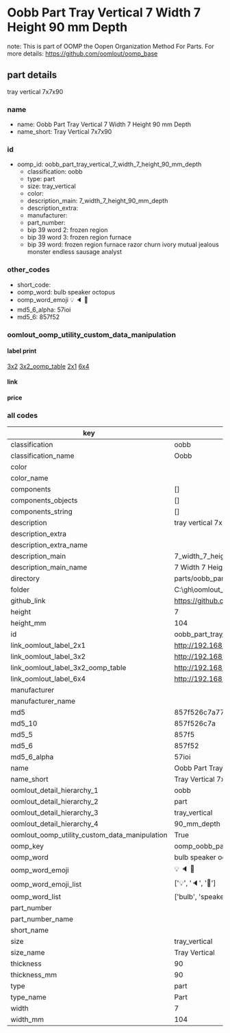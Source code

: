 # Oobb Part Tray Vertical 7 Width 7 Height 90 mm Depth  

note: This is part of OOMP the Oopen Organization Method For Parts. For more details: https://github.com/oomlout/oomp_base

##  part details
  



tray vertical 7x7x90



### name
* name: Oobb Part Tray Vertical 7 Width 7 Height 90 mm Depth
* name_short: Tray Vertical 7x7x90 
### id
* oomp_id: oobb_part_tray_vertical_7_width_7_height_90_mm_depth
  * classification: oobb
  * type: part
  * size: tray_vertical
  * color: 
  * description_main: 7_width_7_height_90_mm_depth
  * description_extra: 
  * manufacturer: 
  * part_number: 
  * bip 39 word 2: frozen region
  * bip 39 word 3: frozen region furnace
  * bip 39 word: frozen region furnace razor churn ivory mutual jealous monster endless sausage analyst

### other_codes
* short_code: 
* oomp_word: bulb speaker octopus
* oomp_word_emoji :bulb: :speaker: :octopus:
* md5_6_alpha: 57ioi
* md5_6: 857f52






### oomlout_oomp_utility_custom_data_manipulation
#### label print
[3x2](http://192.168.1.245:1112/?label=oomp%2057ioi)
[3x2_oomp_table](http://192.168.1.108:1112/?label=oomp%2057ioi)
[2x1](http://192.168.1.242:1112/?label=oomp%2057ioi)
[6x4](http://192.168.1.55:1112/?label=oomp%2057ioi)    

#### link

                              

#### price







### all codes 
| key | value |  
| --- | --- |  
| classification | oobb |  
| classification_name | Oobb |  
| color |  |  
| color_name |  |  
| components | [] |  
| components_objects | [] |  
| components_string | [] |  
| description | tray vertical 7x7x90 |  
| description_extra |  |  
| description_extra_name |  |  
| description_main | 7_width_7_height_90_mm_depth |  
| description_main_name | 7 Width 7 Height 90 mm Depth |  
| directory | parts/oobb_part_tray_vertical_7_width_7_height_90_mm_depth |  
| folder | C:\gh\oomlout_oobb_version_4_generated_parts\parts\oobb_part_tray_vertical_7_width_7_height_90_mm_depth |  
| github_link | https://github.com/oomlout/oomlout_oomp_part_src/tree/main/parts/oobb_part_tray_vertical_7_width_7_height_90_mm_depth |  
| height | 7 |  
| height_mm | 104 |  
| id | oobb_part_tray_vertical_7_width_7_height_90_mm_depth |  
| link_oomlout_label_2x1 | http://192.168.1.242:1112/?label=oomp%2057ioi |  
| link_oomlout_label_3x2 | http://192.168.1.245:1112/?label=oomp%2057ioi |  
| link_oomlout_label_3x2_oomp_table | http://192.168.1.108:1112/?label=oomp%2057ioi |  
| link_oomlout_label_6x4 | http://192.168.1.55:1112/?label=oomp%2057ioi |  
| manufacturer |  |  
| manufacturer_name |  |  
| md5 | 857f526c7a779245db946b2abcad22ed |  
| md5_10 | 857f526c7a |  
| md5_5 | 857f5 |  
| md5_6 | 857f52 |  
| md5_6_alpha | 57ioi |  
| name | Oobb Part Tray Vertical 7 Width 7 Height 90 mm Depth |  
| name_short | Tray Vertical 7x7x90  |  
| oomlout_detail_hierarchy_1 | oobb |  
| oomlout_detail_hierarchy_2 | part |  
| oomlout_detail_hierarchy_3 | tray_vertical |  
| oomlout_detail_hierarchy_4 | 90_mm_depth |  
| oomlout_oomp_utility_custom_data_manipulation | True |  
| oomp_key | oomp_oobb_part_tray_vertical_7_width_7_height_90_mm_depth |  
| oomp_word | bulb speaker octopus |  
| oomp_word_emoji | :bulb: :speaker: :octopus: |  
| oomp_word_emoji_list | [':bulb:', ':speaker:', ':octopus:'] |  
| oomp_word_list | ['bulb', 'speaker', 'octopus'] |  
| part_number |  |  
| part_number_name |  |  
| short_name |  |  
| size | tray_vertical |  
| size_name | Tray Vertical |  
| thickness | 90 |  
| thickness_mm | 90 |  
| type | part |  
| type_name | Part |  
| width | 7 |  
| width_mm | 104 |  
